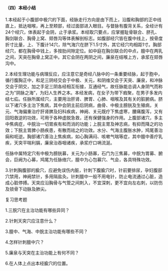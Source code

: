 #### （四）本经小结

1.本经起于小腹部中极穴的下面，经脉走行方向是由下而上，沿腹和胸部的正中线直上，抵达咽喉，再上至颊部，经过面部进入眼目。与督脉有腹背关系，全经计有24个经穴，体表起于会阴，止于承浆。本经取穴要点，应掌握耻骨联合、脐孔、胸剑联合、胸骨上窝、颏唇沟等体表解剖标志。如腹部经穴皆在腹中线上，按骨度折寸比量，上、下腹计14穴，除气海穴在脐下1.5寸外，其它经穴均相距1寸。胸部经穴，都在胸骨中钱上，多按肋间隙定位。如中庭在胸剑联合的中点，膻中在两乳之间，天突在胸骨上窝正中。其它会阴在两阴之间，廉泉在结喉上方，承浆在颏唇沟中。

2.本经生理功能与病理反应，应注意它是奇经八脉中的一条重要经脉，起于胞中，循行腹胸正中，和足三阴经交会于中极、关元，和阴维交会于天突、廉泉，和冲脉交会于阴交，加之手足三阴各经相互衔接，互通经气，故任脉能总调人身阴气而称之为"阴脉之海”，为妇人生养之本。本经发病，在女子为带下瘕聚，在男子多发内结七疝。任脉所属经穴，主要用治肝肾、脾胃、心肺、咽喉及其有关的脏腑病。脐以下诸穴多主治下焦病，其中会阴主前后阴病，曲骨、中极主膀胱及生殖病，关元、气海偏重治疗肝肾脾及妇科疾病，神阙、关元既疗下焦虚寒，腰痛腹泻，又有回阳救逆的功效，可用于各种虚脱急救，还有保健强身的作用。上腹部诸穴，多主中焦病症，中脘治一切胃疾有和而消的功能；上脘主胃及神志病，有抑而降之的功效；下脘主胃脾小肠疾患，有散而祛之的功效。水分、气海主腹胀水肿，鸠尾善治痫和呃逆。胸部诸穴善治上焦疾病，如心胸满闷、咳嗽气喘等症，其中膻中善疗乳疾，天突平喘利膈，廉泉治吞咽诸疾，承浆疗口㖞流涎。

任脉中属特定穴有中极为膀胱募，关元为小肠寡，石门为三焦募，中脘为胃募、腑会，巨阙为心募，鸠尾为任脉络穴，膻中为心包募穴、气会，各具特殊功效。

3.针刺胸腹部的腧穴，应避免误伤内脏，针刺下腹腧穴时，针前要排尿，孕妇腹部穴禁用，神阙禁针，多用隔盐灸。针刺膻中一般不用电针，防止电流通过心脏，造成心脏停搏。天突应沿胸骨与气管之间刺入，不宜深刺，更不宜向左右刺，以防伤及锁骨下动脉及肺尖。

复习思考题

1.三脘穴在主治功能有哪些异同？

2.针刺天突穴应注意什么？

3.膻中、气海、中脘主治功能有哪些不同？

4.怎样针刺膻中穴？

5.廉泉与天突在主治功能上有何不同？

6.在人体上点出本经腧穴的位置。
